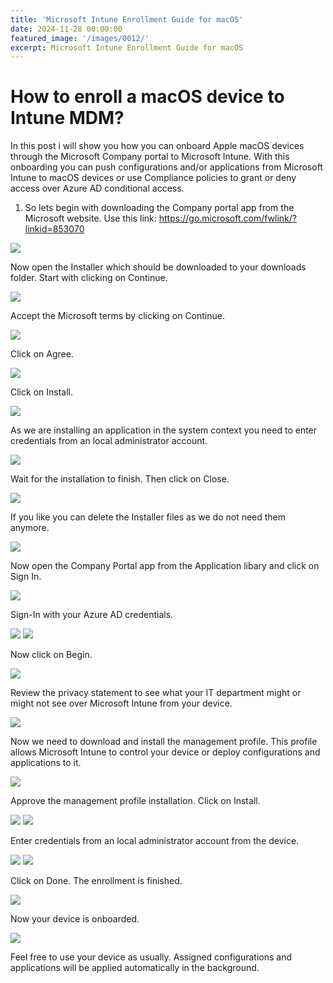 ```yaml
---
title: 'Microsoft Intune Enrollment Guide for macOS'
date: 2024-11-28 00:00:00
featured_image: '/images/0012/'
excerpt: Microsoft Intune Enrollment Guide for macOS
---
```


# How to enroll a macOS device to Intune MDM?

In this post i will show you how you can onboard Apple macOS devices through the Microsoft Company portal to Microsoft Intune. With this onboarding you can push configurations and/or applications from Microsoft Intune to macOS devices or use Compliance policies to grant or deny access over Azure AD conditional access.

1. So lets begin with downloading the Company portal app from the Microsoft website. Use this link: https://go.microsoft.com/fwlink/?linkid=853070

![](/images/0012/1.png)

Now open the Installer which should be downloaded to your downloads folder. Start with clicking on Continue.

![](/images/0012/2.png)

Accept the Microsoft terms by clicking on Continue.

![](/images/0012/3.png)

Click on Agree.

![](/images/0012/4.png)

Click on Install.

![](/images/0012/5.png)

As we are installing an application in the system context you need to enter credentials from an local administrator account.

![](/images/0012/6.png)

Wait for the installation to finish. Then click on Close.

![](/images/0012/7.png)

If you like you can delete the Installer files as we do not need them anymore.

![](/images/0012/8.png)

Now open the Company Portal app from the Application libary and click on Sign In.

![](/images/0012/9.png)

Sign-In with your Azure AD credentials.

![](/images/0012/10.png)
![](/images/0012/11.png)

Now click on Begin.

![](/images/0012/12.png)

Review the privacy statement to see what your IT department might or might not see over Microsoft Intune from your device.

![](/images/0012/13.png)

Now we need to download and install the management profile. This profile allows Microsoft Intune to control your device or deploy configurations and applications to it.

![](/images/0012/14.png)

Approve the management profile installation. Click on Install.

![](/images/0012/15.png)
![](/images/0012/16.png)

Enter credentials from an local administrator account from the device.

![](/images/0012/17.png)
![](/images/0012/18.png)

Click on Done. The enrollment is finished.

![](/images/0012/19.png)

Now your device is onboarded.

![](/images/0012/20.png)

Feel free to use your device as usually. Assigned configurations and applications will be applied automatically in the background.